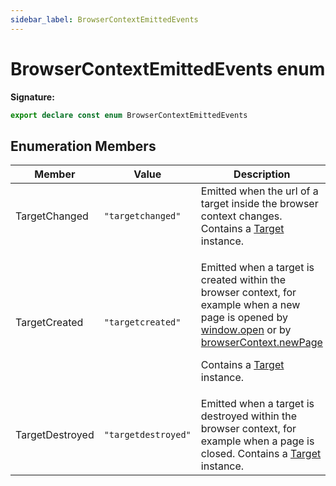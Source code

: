 ```yaml
---
sidebar_label: BrowserContextEmittedEvents
---
```


# BrowserContextEmittedEvents enum

**Signature:**

```typescript
export declare const enum BrowserContextEmittedEvents
```

## Enumeration Members

| Member          | Value                                    | Description                                                                                                                                                                                                                                                                                                               |
| --------------- | ---------------------------------------- | ------------------------------------------------------------------------------------------------------------------------------------------------------------------------------------------------------------------------------------------------------------------------------------------------------------------------- |
| TargetChanged   | <code>&quot;targetchanged&quot;</code>   | Emitted when the url of a target inside the browser context changes. Contains a [Target](./puppeteer.target.md) instance.                                                                                                                                                                                                 |
| TargetCreated   | <code>&quot;targetcreated&quot;</code>   | <p>Emitted when a target is created within the browser context, for example when a new page is opened by [window.open](https://developer.mozilla.org/en-US/docs/Web/API/Window/open) or by [browserContext.newPage](./puppeteer.browsercontext.newpage.md)</p><p>Contains a [Target](./puppeteer.target.md) instance.</p> |
| TargetDestroyed | <code>&quot;targetdestroyed&quot;</code> | Emitted when a target is destroyed within the browser context, for example when a page is closed. Contains a [Target](./puppeteer.target.md) instance.                                                                                                                                                                    |

